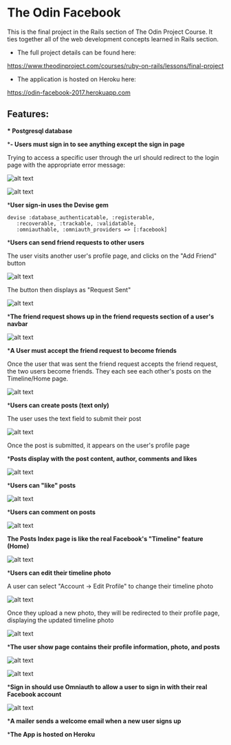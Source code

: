 <h1>The Odin Facebook</h1>

This is the final project in the Rails section of The Odin Project Course. It ties together all of the web development concepts learned in Rails section. 

* The full project details can be found here:

https://www.theodinproject.com/courses/ruby-on-rails/lessons/final-project

- The application is hosted on Heroku here:

https://odin-facebook-2017.herokuapp.com

<h2>Features:</h2>

<strong>* Postgresql database</strong>

*<strong>- Users must sign in to see anything except the sign in page</strong>

Trying to access a specific user through the url should redirect to the login page with the appropriate error message:

![alt text](https://raw.githubusercontent.com/malbrecht0792/Odin-Facebook/master/app/assets/images/screenshots/sign_in_required_1.png)

![alt text](https://raw.githubusercontent.com/malbrecht0792/Odin-Facebook/master/app/assets/images/screenshots/sign_in_required_2.png)

*<strong>User sign-in uses the Devise gem</strong>

<pre><code>devise :database_authenticatable, :registerable,
   :recoverable, :trackable, :validatable, 
   :omniauthable, :omniauth_providers => [:facebook]
</code></pre>

*<strong>Users can send friend requests to other users</strong>

The user visits another user's profile page, and clicks on the "Add Friend" button

![alt text](https://raw.githubusercontent.com/malbrecht0792/Odin-Facebook/master/app/assets/images/screenshots/profile_page_add_friend.png)

The button then displays as "Request Sent"

![alt text](https://raw.githubusercontent.com/malbrecht0792/Odin-Facebook/master/app/assets/images/screenshots/profile_page_request_sent.png)

*<strong>The friend request shows up in the friend requests section of a user's navbar</strong>

![alt text](https://raw.githubusercontent.com/malbrecht0792/Odin-Facebook/master/app/assets/images/screenshots/friend_requests.png)

*<strong>A User must accept the friend request to become friends</strong>

Once the user that was sent the friend request accepts the friend request, the two users become friends. They each see each other's posts on the Timeline/Home page.

![alt text](https://raw.githubusercontent.com/malbrecht0792/Odin-Facebook/master/app/assets/images/screenshots/timeline.png)

*<strong>Users can create posts (text only)</strong>

The user uses the text field to submit their post 

![alt text](https://raw.githubusercontent.com/malbrecht0792/Odin-Facebook/master/app/assets/images/screenshots/new_post.png)

Once the post is submitted, it appears on the user's profile page

*<strong>Posts display with the post content, author, comments and likes</strong>

![alt text](https://raw.githubusercontent.com/malbrecht0792/Odin-Facebook/master/app/assets/images/screenshots/first_post.png)

*<strong>Users can "like" posts</strong>

![alt text](https://raw.githubusercontent.com/malbrecht0792/Odin-Facebook/master/app/assets/images/screenshots/like.png)

*<strong>Users can comment on posts</strong>

![alt text](https://raw.githubusercontent.com/malbrecht0792/Odin-Facebook/master/app/assets/images/screenshots/comment.png)

<strong>The Posts Index page is like the real Facebook's "Timeline" feature (Home)</strong>

![alt text](https://raw.githubusercontent.com/malbrecht0792/Odin-Facebook/master/app/assets/images/screenshots/timeline.png)

*<strong>Users can edit their timeline photo</strong>

A user can select "Account -> Edit Profile" to change their timeline photo

![alt text](https://raw.githubusercontent.com/malbrecht0792/Odin-Facebook/master/app/assets/images/screenshots/edit_profile.png)

Once they upload a new photo, they will be redirected to their profile page, displaying the updated timeline photo

![alt text](https://raw.githubusercontent.com/malbrecht0792/Odin-Facebook/master/app/assets/images/screenshots/updated_profile.png)

*<strong>The user show page contains their profile information, photo, and posts</strong>

![alt text](https://raw.githubusercontent.com/malbrecht0792/Odin-Facebook/master/app/assets/images/screenshots/profile_1.png)

![alt text](https://raw.githubusercontent.com/malbrecht0792/Odin-Facebook/master/app/assets/images/screenshots/profile_2.png)

*<strong>Sign in should use Omniauth to allow a user to sign in with their real Facebook account</strong>

![alt text](https://raw.githubusercontent.com/malbrecht0792/Odin-Facebook/master/app/assets/images/screenshots/sign_in_omniauth.png)

*<strong>A mailer sends a welcome email when a new user signs up</strong>

*<strong>The App is hosted on Heroku</strong>
